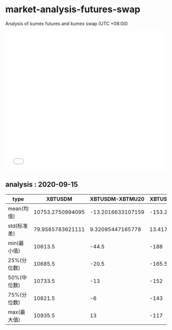 # market-analysis-futures-swap
Analysis of kumex futures and kumex swap (UTC +08:00)

<iframe width="100%" height="440" src="./data.html" frameborder="no" border="0" scrolling="no"></iframe>

## analysis : 2020-09-15

type|XBTUSDM|XBTUSDM-XBTMU20|XBTUSDM-XBTMZ20|
---|---|---|---
mean(均值) | 10753.2750994095 | -13.2016633107159 | -153.204198040576
std(标准差) | 79.9565783621111 | 9.32095447165778 | 13.4173688728049
min(最小值) | 10613.5 | -44.5 | -188
25%(分位数) | 10685.5 | -20.5 | -165.5
50%(中位数) | 10733.5 | -13 | -152
75%(分位数) | 10821.5 | -6 | -143
max(最大值) | 10935.5 | 13 | -117
